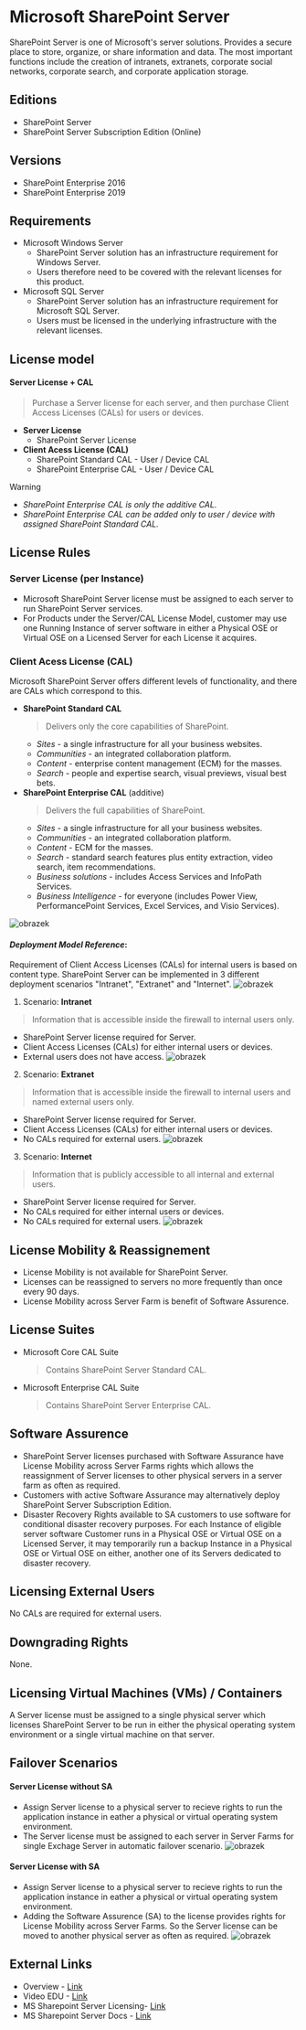 # Microsoft SharePoint Server
SharePoint Server is one of Microsoft's server solutions. Provides a secure place to store, organize, or share information and data. The most important functions include the creation of intranets, extranets, corporate social networks, corporate search, and corporate application storage.

## Editions
- SharePoint Server
- SharePoint Server Subscription Edition (Online)

## Versions
- SharePoint Enterprise 2016
- SharePoint Enterprise 2019

## Requirements
- Microsoft Windows Server
  - SharePoint Server solution has an infrastructure requirement for Windows Server.
  - Users therefore need to be covered with the relevant licenses for this product.
- Microsoft SQL Server
  - SharePoint Server solution has an infrastructure requirement for Microsoft SQL Server.
  - Users must be licensed in the underlying infrastructure with the relevant licenses.


## License model
#### **Server License + CAL**
> Purchase a Server license for each server, and then purchase Client Access Licenses (CALs) for users or devices.
- **Server License**
  - SharePoint Server License
- **Client Acess License (CAL)**
  - SharePoint Standard CAL - User / Device CAL
  - SharePoint Enterprise CAL - User / Device CAL
 
> [!WARNING]
> - *SharePoint Enterprise CAL is only the additive CAL.*
> - *SharePoint Enterprise CAL can be added only to user / device with assigned SharePoint Standard CAL.*

## License Rules
### **Server License** (per Instance)
- Microsoft SharePoint Server license must be assigned to each server to run SharePoint Server services.
- For Products under the Server/CAL License Model, customer may use one Running Instance of server software in either a Physical OSE or Virtual OSE on a Licensed Server for each License it acquires.

### **Client Acess License (CAL)**
Microsoft SharePoint Server offers different levels of functionality, and there are CALs which correspond to this.
- **SharePoint Standard CAL**
  > Delivers only the core capabilities of SharePoint.
  - *Sites* - a single infrastructure for all your business websites.
  - *Communities* - an integrated collaboration platform.
  - *Content* - enterprise content management (ECM) for the masses.
  - *Search* - people and expertise search, visual previews, visual best bets.
- **SharePoint Enterprise  CAL** (additive)
  >  Delivers the full capabilities of SharePoint.
  - *Sites* - a single infrastructure for all your business websites.
  - *Communities* - an integrated collaboration platform.
  - *Content* - ECM for the masses.
  - *Search* - standard search features plus entity extraction, video search, item recommendations.
  - *Business solutions* - includes Access Services and InfoPath Services.
  - *Business Intelligence* - for everyone (includes Power View, PerformancePoint Services, Excel Services, and Visio Services).

![obrazek](https://github.com/JiriSlof/KnowledgeBase/assets/168433423/2a66945f-305b-4dc1-9134-f41afe46c6c9)

#### *Deployment Model Reference*:
Requirement of Client Access Licenses (CALs) for internal users is based on content type.
SharePoint Server can be implemented in 3 different deployment scenarios "Intranet", "Extranet" and "Internet".
![obrazek](https://github.com/JiriSlof/KnowledgeBase/assets/168433423/a727843b-776b-4d62-8cff-21b1c04abb95)

1. Scenario: **Intranet**
  > Information that is accessible inside the firewall to internal users only.
  - SharePoint Server license required for Server.
  - Client Access Licenses (CALs) for either internal users or devices.
  - External users does not have access.
![obrazek](https://github.com/JiriSlof/KnowledgeBase/assets/168433423/02763c26-88f5-4ea9-acd6-7aad7bca5077)

2. Scenario: **Extranet**
  > Information that is accessible inside the firewall to internal users and named external users only.
  - SharePoint Server license required for Server.
  - Client Access Licenses (CALs) for either internal users or devices.
  - No CALs required for external users.
![obrazek](https://github.com/JiriSlof/KnowledgeBase/assets/168433423/533730f2-eec9-4a24-9a91-32c10fd60e65)

3. Scenario: **Internet**
  > Information that is publicly accessible to all internal and external users.
  - SharePoint Server license required for Server.
  - No CALs required for either internal users or devices.
  - No CALs required for external users.
![obrazek](https://github.com/JiriSlof/KnowledgeBase/assets/168433423/b36ece15-3ac4-46ee-9a6c-6ced4098cae8)


## License Mobility & Reassignement
- License Mobility is not available for SharePoint Server.
- Licenses can be reassigned to servers no more frequently than once every 90 days.
- License Mobility across Server Farm is benefit of Software Assurence.

## License Suites
- Microsoft Core CAL Suite
  > Contains SharePoint Server Standard CAL.
- Microsoft Enterprise CAL Suite
  > Contains SharePoint Server Enterprise CAL.

## Software Assurence
- SharePoint Server licenses purchased with Software Assurance have License Mobility across Server Farms rights which allows the reassignment of Server licenses to other physical servers in a server farm as often as required.
- Customers with active Software Assurance may alternatively deploy SharePoint Server Subscription Edition.
- Disaster Recovery Rights available to SA customers to use software for conditional disaster recovery purposes. For each Instance of eligible server software Customer runs in a Physical OSE or Virtual OSE on a Licensed Server, it may temporarily run a backup Instance in a Physical OSE or Virtual OSE on either, another one of its Servers dedicated to disaster recovery.

## Licensing External Users
No CALs are required for external users.

## Downgrading Rights
None.

## Licensing Virtual Machines (VMs) / Containers
A Server license must be assigned to a single physical server which licenses SharePoint Server to be run in either the physical operating system environment or a single virtual machine on that server.

## Failover Scenarios
####  Server License without SA
- Assign Server license to a physical server to recieve rights to run the application instance in eather a physical or virtual operating system environment.
- The Server license must be assigned to each server in Server Farms for single Exchage Server in automatic failover scenario.
![obrazek](https://github.com/JiriSlof/KnowledgeBase/assets/168433423/ef2c0e21-dead-463f-917a-b4c9775c0dac)

####  Server License with SA
- Assign Server license to a physical server to recieve rights to run the application instance in eather a physical or virtual operating system environment.
- Adding the Software Assurence (SA) to the license provides rights for License Mobility across Server Farms. So the Server license can be moved to another physical server as often as required.
![obrazek](https://github.com/JiriSlof/KnowledgeBase/assets/168433423/b546f4d4-b7c9-4b95-a73d-229a0df8a4fc)


## External Links
- Overview - [Link](https://getlicensingready.com/HandoutStore/SharePoint%20Server%202019%20v22.40.pdf)
- Video EDU - [Link](https://youtu.be/z9oeP8VHap4?si=JeLuv1IGVpeerItv)
- MS Sharepoint Server Licensing- [Link](https://download.microsoft.com/download/3/D/4/3D42BDC2-6725-4B29-B75A-A5B04179958B/Licensing_Microsoft_SharePoint_Server.pdf)
- MS Sharepoint Server Docs - [Link](https://learn.microsoft.com/en-us/sharepoint/sharepoint-server)
